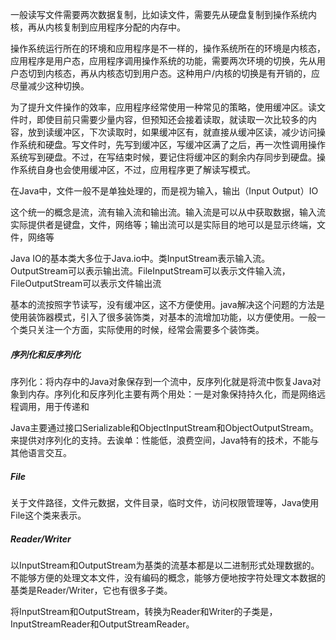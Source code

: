 一般读写文件需要两次数据复制，比如读文件，需要先从硬盘复制到操作系统内核，再从内核复制到应用程序分配的内存中。

操作系统运行所在的环境和应用程序是不一样的，操作系统所在的环境是内核态，应用程序是用户态，应用程序调用操作系统的功能，需要两次环境的切换，先从用户态切到内核态，再从内核态切到用户态。这种用户/内核的切换是有开销的，应尽量减少这种切换。

为了提升文件操作的效率，应用程序经常使用一种常见的策略，使用缓冲区。读文件时，即使目前只需要少量内容，但预知还会接着读取，就读取一次比较多的内容，放到读缓冲区，下次读取时，如果缓冲区有，就直接从缓冲区读，减少访问操作系统和硬盘。写文件时，先写到缓冲区，写缓冲区满了之后，再一次性调用操作系统写到硬盘。不过，在写结束时候，要记住将缓冲区的剩余内存同步到硬盘。操作系统自身也会使用缓冲区，不过，应用程序更了解读写模式。

在Java中，文件一般不是单独处理的，而是视为输入，输出（Input Output）IO

这个统一的概念是流，流有输入流和输出流。输入流是可以从中获取数据，输入流实际提供者是键盘，文件，网络等；输出流可以是实际目的地可以是显示终端，文件，网络等

Java IO的基本类大多位于Java.io中。类InputStream表示输入流。OutputStream可以表示输出流。FileInputStream可以表示文件输入流，FileOutputStream可以表示文件输出流

基本的流按照字节读写，没有缓冲区，这不方便使用。java解决这个问题的方法是使用装饰器模式，引入了很多装饰类，对基本的流增加功能，以方便使用。一般一个类只关注一个方面，实际使用的时候，经常会需要多个装饰类。

##### 序列化和反序列化
序列化：将内存中的Java对象保存到一个流中，反序列化就是将流中恢复Java对象到内存。序列化和反序列化主要有两个用处：一是对象保持持久化，而是网络远程调用，用于传递和

Java主要通过接口Serializable和ObjectInputStream和ObjectOutputStream。来提供对序列化的支持。去诶单：性能低，浪费空间，Java特有的技术，不能与其他语言交互。

##### File
关于文件路径，文件元数据，文件目录，临时文件，访问权限管理等，Java使用File这个类来表示。

##### Reader/Writer
以InputStream和OutputStream为基类的流基本都是以二进制形式处理数据的。不能够方便的处理文本文件，没有编码的概念，能够方便地按字符处理文本数据的基类是Reader/Writer，它也有很多子类。

将InputStream和OutputStream，转换为Reader和Writer的子类是，InputStreamReader和OutputStreamReader。

